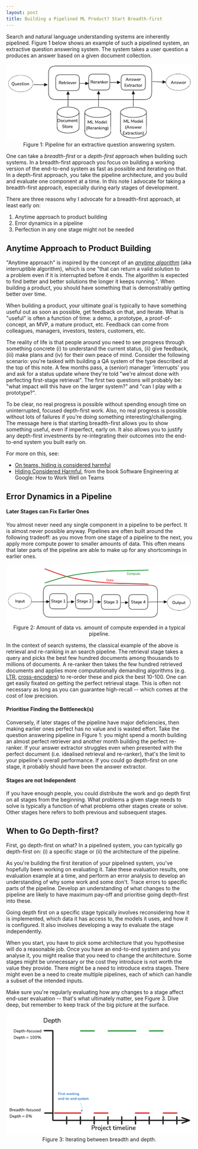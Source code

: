 ```yaml
---
layout: post
title: Building a Pipelined ML Product? Start Breadth-first
---
```


Search and natural language understanding systems are inherently pipelined. Figure 1 below shows an example of such a pipelined system, an extractive question answering system. The system takes a user question a produces an answer based on a given document collection.


<p>
<center>
<img src="/assets/2024-10-14-pipelined-ml-product-breadth-first/extractive_qa.png">
<br />
Figure 1: Pipeline for an extractive question answering system.
</center>
</p>


One can take a *breadth-first* or a *depth-first* approach when building such systems. In a breadth-first approach you focus on building a working version of the end-to-end system as fast as possible and iterating on that. In a depth-first approach, you take the pipeline architecture, and you build and evaluate one component at a time. In this note I advocate for taking a breadth-first approach, especially during early stages of development.

There are three reasons why I advocate for a breadth-first approach, at least early on:
1. Anytime approach to product building
3. Error dynamics in a pipeline
4. Perfection in any one stage might not be needed

## Anytime Approach to Product Building
"Anytime approach" is inspired by the concept of an *[anytime algorithm](https://en.wikipedia.org/wiki/Anytime_algorithm)* (aka interruptible algorithm), which is one "that can return a valid solution to a problem even if it is interrupted before it ends. The algorithm is expected to find better and better solutions the longer it keeps running.".  When building a product, you should have something that is demonstrably getting better over time.

When building a product, your ultimate goal is typically to have something useful out as soon as possible, get feedback on that, and iterate. What is "useful" is often a function of time: a demo, a prototype, a proof-of-concept, an MVP, a mature product, etc. Feedback can come from colleagues, managers, investors, testers, customers, etc. 

The reality of life is that people around you need to see progress through something concrete (i) to understand the current status, (ii) give feedback, (iii) make plans and (iv) for their own peace of mind. Consider the following scenario: you're tasked with building a QA system of the type described at the top of this note. A few months pass, a (senior) manager 'interrupts' you and ask for a status update where they're told "we're almost done with perfecting first-stage retrieval". The first two questions will probably be: "what impact will this have on the larger system?" and "can I play with a prototype?".

To be clear, no real progress is possible without spending enough time on uninterrupted, focused depth-first work. Also, no real progress is possible without lots of failures if you're doing something interesting/challenging. The message here is that starting breadth-first allows you to show something useful, even if imperfect, early on. It also allows you to justify any depth-first investments by re-integrating their outcomes into the end-to-end system you built early on.

For more on this, see:
- [On teams, hiding is considered harmful](https://www.oreilly.com/content/hiding-is-considered-harmful/)
-  [Hiding Considered Harmful](https://abseil.io/resources/swe-book/html/ch02.html##hiding_considered_harmful), from the book Software Engineering at Google: How to Work Well on Teams

## Error Dynamics in a Pipeline

#### Later Stages can Fix Earlier Ones
You almost never need any single component in a pipeline to be perfect. It is almost never possible anyway. Pipelines are often built around the following tradeoff: as you move from one stage of a pipeline to the next, you apply more compute power to smaller amounts of data. This often means that later parts of the pipeline are able to make up for any shortcomings in earlier ones.

<p>
<center>
<img src="/assets/2024-10-14-pipelined-ml-product-breadth-first/data_vs_compute.png" />
<br />
Figure 2: Amount of data vs. amount of compute expended in a typical pipeline.</center>
</p>

In the context of search systems, the classical example of the above is retrieval and re-ranking in an search pipeline. The retrieval stage takes a query and picks the best few hundred documents among thousands to millions of documents. A re-ranker then takes the few hundred retrieved documents and applies more computationally demanding algorithms (e.g. [LTR](https://en.wikipedia.org/wiki/Learning_to_rank), [cross-encoders](https://sbert.net/examples/applications/cross-encoder/README.html)) to re-order these and pick the best 10-100. One can get easily fixated on getting the perfect retrieval stage. This is often not necessary as long as you can guarantee high-recall -- which comes at the cost of low precision.

#### Prioritise Finding the Bottleneck(s) 
Conversely, if later stages of the pipeline have major deficiencies, then making earlier ones perfect has no value and is wasted effort. Take the question answering pipeline in Figure 1: you might spend a month building an almost perfect retriever and another month building the perfect re-ranker. If your answer extractor struggles even when presented with the perfect document (i.e. idealised retrieval and re-ranker), that's the limit to your pipeline's overall performance. If you could go depth-first on one stage, it probably should have been the answer extractor.

#### Stages are not Independent
If you have enough people, you could distribute the work and go depth first on all stages from the beginning. What problems a given stage needs to solve is typically a function of what problems other stages create or solve. Other stages here refers to both previous and subsequent stages. 

## When to Go Depth-first?
First, go depth-first on what? In a pipelined system, you can typically go depth-first on: (i) a specific stage or (ii) the architecture of the pipeline.

As you're building the first iteration of your pipelined system, you've hopefully been working on evaluating it. Take these evaluation results, one evaluation example at a time, and perform an error analysis to develop an understanding of why some work and some don't. Trace errors to specific parts of the pipeline. Develop an understanding of what changes to the pipeline are likely to have maximum pay-off and prioritise going depth-first into these. 

Going depth first on a specific stage typically involves reconsidering how it is implemented, which data it has access to, the models it uses, and how it is configured. It also involves developing a way to evaluate the stage independently. 

When you start, you have to pick some architecture that you hypothesise will do a reasonable job. Once you have an end-to-end system and you analyse it, you might realise that you need to change the architecture. Some stages might be unnecessary or the cost they introduce is not worth the value they provide. There might be a need to introduce extra stages. There might even be a need to create multiple pipelines, each of which can handle a subset of the intended inputs.

Make sure you're regularly evaluating how any changes to a stage affect end-user evaluation -- that's what ultimately matter, see Figure 3. Dive deep, but remember to keep track of the big picture at the surface.


<p>
<center>
<img src="/assets/2024-10-14-pipelined-ml-product-breadth-first/timeline.png">
<br />
Figure 3: Iterating between breadth and depth.
</center>
</p>


